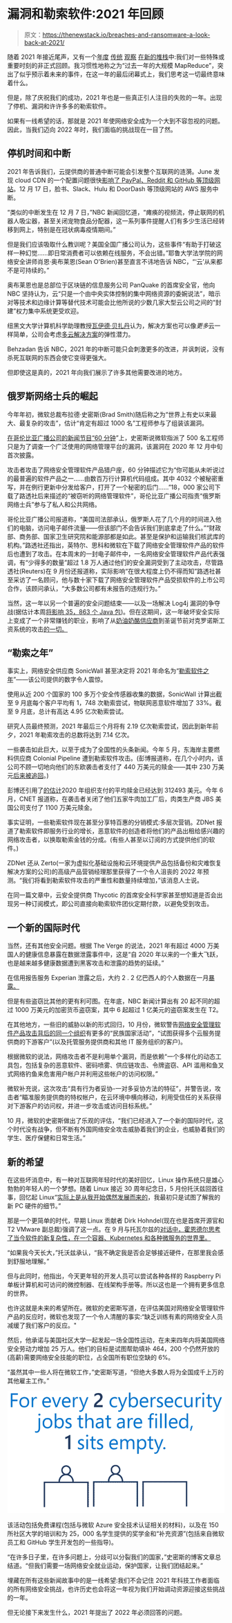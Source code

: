 # 漏洞和勒索软件:2021 年回顾

> 原文：<https://thenewstack.io/breaches-and-ransomware-a-look-back-at-2021/>

随着 2021 年接近尾声，又有一个[年度](https://thenewstack.io/hopes-and-fears-a-look-back-at-some-of-the-iconic-tech-stories-of-2019/) [传统](https://thenewstack.io/humans-vs-algorithms-a-look-back-at-2018/) [观察](https://thenewstack.io/big-question-2016-can-trust-technologies/) [在新的堆栈](https://thenewstack.io/big-question-2016-can-trust-technologies/)中:我们对一些特殊或重要时刻的非正式回顾。我习惯性地称之为“过去一年的大规模 MapReduce”，突出了似乎预示着未来的事件，在这一年的最后闭幕式上，我们思考这一切最终意味着什么。

但是，除了庆祝我们的成功，2021 年也是一些真正引人注目的失败的一年。出现了停机、漏洞和许许多多的勒索软件。

如果有一线希望的话，那就是 2021 年使网络安全成为一个大到不容忽视的问题。因此，当我们迈向 2022 年时，我们面临的挑战现在一目了然。

## 停机时间和中断

2021 年告诉我们，云提供商的普通中断可能会引发整个互联网的涟漪。June 发现 cloud CDN 的一个配置问题很快[影响了 PayPal、Reddit 和 GitHub 等顶级网站](https://techcrunch.com/2021/06/08/numerous-popular-websites-are-facing-an-outage/)。12 月 17 日，脸书、Slack、Hulu 和 DoorDash 等顶级网站的 AWS 服务中断。

“类似的中断发生在 12 月 7 日，”NBC 新闻回忆道，“瘫痪的视频流，停止联网的机器人吸尘器，甚至关闭宠物食品分配器，这一系列事件提醒人们有多少生活已经转移到网上，特别是在冠状病毒疫情期间。”

但是我们应该吸取什么教训呢？美国全国广播公司认为，这些事件“有助于打破这样一种幻觉……即日常消费者可以依赖在线服务，不会出错。”耶鲁大学法学院的网络安全讲师肖恩·奥布莱恩(Sean O'Brien)甚至直言不讳地告诉 NBC，“‘云’从来都不是可持续的。”

奥布莱恩也是总部位于区块链的信息服务公司 PanQuake 的首席安全官，他向 NBC 坚持认为，云“只是一个由中央实体控制的集中网络资源的委婉说法”，暗示对等技术和边缘计算等替代技术可能会比他所说的少数几家大型云公司之间的“封建”权力集中系统更受欢迎。

纽黑文大学计算机科学助理教授[瓦伊德·贝扎丹](https://www.linkedin.com/in/vahid-behzadan/)认为，解决方案也可以像*更多*云一样简单，公司会考虑[多云解决方案](https://www.cnbc.com/2021/12/12/aws-outage-and-hashicorp-ipo-point-to-a-multicloud-future.html)的弹性潜力。

Behzadan 告诉 NBC，2021 年的中断可能只会刺激更多的改进，并讽刺说，没有杀死互联网的东西会使它变得更强大。

但即使这是真的，2021 年向我们展示了许多其他需要改进的地方。

## 俄罗斯网络士兵的崛起

今年年初，微软总裁布拉德·史密斯(Brad Smith)随后称之为“世界上有史以来最大、最复杂的攻击”，估计“肯定有超过 1000 名”工程师参与了组装该漏洞。

[在哥伦比亚广播公司的新闻节目“60 分钟](https://www.cbsnews.com/news/solarwinds-hack-russia-cyberattack-60-minutes-2021-02-14/)”上，史密斯说微软指派了 500 名工程师只是为了调查一个广泛使用的网络管理平台的漏洞，该漏洞在 2020 年 12 月中旬首次披露。

攻击者攻击了网络安全管理软件产品猎户座，60 分钟描述它为“你可能从未听说过的最普遍的软件产品之一……由数百万行计算机代码组成。其中 4032 个被秘密重写，并在例行更新中分发给客户，打开了一个秘密的后门……”18，000 家公司下载了路透社后来描述的“被窃听的网络管理软件”，哥伦比亚广播公司指责“俄罗斯网络士兵”参与了私人和公共网络。

哥伦比亚广播公司报道称，“美国司法部承认，俄罗斯人花了几个月的时间进入他们的电脑，访问电子邮件流量——但该部门不会告诉我们到底拿走了什么。”“财政部、商务部、国家卫生研究院和能源部都是如此。甚至是保护和运输我们核武库的机构。”路透社还指出，英特尔、思科和微软在下载了网络安全管理软件产品的软件后也遭到了攻击。在本周末的一封电子邮件中，一名网络安全管理软件产品代表强调，有“少得多的数量”超过 1.8 万人通过他们的安全漏洞受到了主动攻击，尽管路透社(Reuters)在 9 月份还报道称，实际影响“在很大程度上仍不得而知”路透社甚至采访了一名顾问，他与数十家下载了网络安全管理软件产品受损软件的上市公司合作，该顾问承认，“大多数公司都有未报告的违规行为。”

当然，这一年以另一个普遍的安全问题结束——以及一场解决 Log4j 漏洞的争夺战(据估计本周[将影响 35，863 个 Java 包](https://therecord.media/google-more-than-35000-java-packages-impacted-by-log4j-vulnerabilities/))。但在这期间，这一年破坏安全实际上变成了一个非常赚钱的职业，影响了从[奶油奶酪供应商](https://gizmodo.com/ransomware-jerks-helped-cause-the-cream-cheese-shortage-1848195368)到圣诞节前对克罗诺斯工资系统的攻击[的一切。](https://www.cpomagazine.com/cyber-security/widely-used-kronos-payroll-provider-down-for-weeks-due-to-ransomware-attack-was-log4shell-involved/)

## “勒索之年”

事实上，网络安全供应商 SonicWall 甚至决定将 2021 年命名为“[勒索软件之年](https://www.sonicwall.com/news/sonicwall-the-year-of-ransomware-continues-with-unprecedented-late-summer-surge/)”——该公司提供的数字令人震惊。

使用从近 200 个国家的 100 多万个安全传感器收集的数据，SonicWall 计算出截至 9 月底每个客户平均有 1，748 次勒索尝试，物联网恶意软件增加了 33%。截至 9 月底，总计有高达 4.95 亿次勒索尝试。

研究人员最终预测，2021 年最后三个月将有 2.19 亿次勒索尝试，因此到新年前夕，2021 年勒索攻击的总数将达到 7.14 亿次。

一些袭击如此巨大，以至于成为了全国性的头条新闻。今年 5 月，东海岸主要燃料供应商 Colonial Pipeline 遭到勒索软件攻击。(彭博报道称，在几个小时内，该公司不顾一切地向他们的东欧袭击者支付了 440 万美元的赎金——其中 230 万美元[后来被追回](https://abcnews.go.com/Politics/doj-seizes-millions-ransom-paid-colonial-pipeline/story?id=78135821)。)

彭博还引用了[的估计](https://securityandtechnology.org/wp-content/uploads/2021/04/IST-Ransomware-Task-Force-Report.pdf)2020 年组织支付的平均赎金已经达到 312493 美元。今年 6 月，CNET 报道称，在袭击者关闭了他们五家牛肉加工厂后，肉类生产商 JBS 美国公司支付了 1100 万美元赎金。

事实证明，一些勒索软件现在甚至分享特百惠的分销模式:多层次营销。ZDNet 报道了勒索软件即服务行业的增长，恶意软件的创造者将他们的产品出租给感兴趣的网络攻击者，以换取勒索金钱的分成。(有些人甚至以订阅的方式提供他们的软件。)

ZDNet 还从 Zerto(一家为虚拟化基础设施和云环境提供产品包括备份和灾难恢复解决方案的公司)的高级产品营销经理那里获得了一个令人沮丧的 2022 年预测。“我们将看到勒索软件攻击的严重性和数量持续增加，”该消息人士说。

在同一篇文章中，云安全提供商 Thycotic 的首席安全科学家甚至想知道是否会出现另一种订阅模式，即公司直接向勒索软件团伙定期付款，以避免受到攻击。

## 一个新的国际时代

当然，还有其他安全问题。根据 The Verge 的说法，2021 年有超过 4000 万美国人的健康信息暴露在数据泄露事件中，这是“自 2020 年以来的一个重大飞跃，也是越来越多健康数据遭到黑客攻击和泄露的趋势的延续。”

在信用报告服务 Experian 泄露之后，大约 2 . 2 亿巴西人的个人数据在一月[暴露。](https://www.zdnet.com/article/experian-challenged-over-massive-data-leak-in-brazil/)

但是有些盗窃比其他的更有利可图。在年底，NBC 新闻计算出有 20 起不同的超过 1000 万美元的加密货币盗窃案，其中 6 起超过 1 亿美元的盗窃案发生在 T2。

在其他地方，一些旧的威胁以新的形式回归，10 月份，微软警告[网络安全管理软件产品攻击背后的同一个组织](https://www.microsoft.com/security/blog/2021/10/25/nobelium-targeting-delegated-administrative-privileges-to-facilitate-broader-attacks/)有更多的“民族国家活动”，“试图获得多个云服务提供商的下游客户”(以及托管服务提供商和其他 IT 服务组织的客户)。

根据微软的说法，网络攻击者不是利用单个漏洞，而是依赖“一个多样化的动态工具包，包括复杂的恶意软件、密码喷雾、供应链攻击、令牌盗窃、API 滥用和鱼叉式网络钓鱼来危害用户帐户并利用这些帐户的访问权限。”

微软补充说，这次攻击“具有行为者妥协-一对多妥协方法的特征”，并警告说，攻击者“瞄准服务提供商的特权帐户，在云环境中横向移动，利用受信任的关系获得对下游客户的访问权，并进一步攻击或访问目标系统。”

10 月，微软的史密斯做出了乐观的评估，“我们已经进入了一个新的国际时代，这个时代没有战争，但不断有外国网络安全攻击威胁着我们的企业，也威胁着我们的学生、医疗保健和日常生活。”

## 新的希望

在这些坏消息中，有一种对互联网年轻时代的美好回忆，Linux 操作系统只是雄心勃勃的年轻人的一个梦想。随着 Linux 接近 30 周年纪念日，5 月份托沃兹回首往事，回忆起 Linux“[实际上是从我开始偶然发展而来的](https://thenewstack.io/linus-torvalds-on-why-open-source-solves-the-biggest-problems/)，我最初只是试图了解我的新 PC 硬件的细节。”

那是一个更简单的时代，早期 Linux 贡献者 Dirk Hohndel(现在也是首席开源官和 T2 VMware 副总裁)强调了这一点。在 9 月与托瓦尔兹的[对话中，霍恩德尔思考了当今软件的新复杂性，在一个容器、Kubernetes 和各种微服务的世界里。](https://thenewstack.io/linus-torvalds-on-community-rust-and-linuxs-longevity/)

“如果我今天长大，”托沃兹承认，“我不确定我是否会足够接近硬件，在那里我会感到舒服地理解。”

但与此同时，他指出，今天更年轻的开发人员可以尝试各种各样的 Raspberry Pi 单板计算机和可访问的微控制器、在线架构手册等。所以这也是一个拥有更多信息的世界。

也许这就是未来的希望所在。微软的史密斯写道，在评估美国对网络安全管理软件产品的反应时，微软也发现了一个令人清醒的事实:“缺乏训练有素的网络安全人员减缓了我们客户的反应。"

然后，他承诺与美国社区大学一起发起一场全国性运动，在未来四年内将美国网络安全劳动力增加 25 万人。他们的目标是试图帮助填补 464，200 个仍然开放的(高薪)需要网络安全技能的职位，占全国所有职位空缺的 6%。

“虽然其中一些人将在微软工作，”史密斯写道，“但绝大多数人将为全国成千上万的其他雇主工作。”

![](img/6e06753eaf0aa1c1b4d51d2f2fcf98c3.png)

该活动包括免费课程(包括与微软 Azure 安全技术认证相关的材料)，以及在 150 所社区大学的培训和为 25，000 名学生提供的奖学金和“补充资源”(包括来自微软员工和 GitHub 学生开发包的一些指导)。

“在许多日子里，在许多问题上，分歧可以分裂我们的国家，”史密斯的博客文章总结道。“但我们需要一场网络安全就业运动，保护国家，让我们团结起来。”

埋藏在所有这些新闻故事中的是一线希望:我们不会记住 2021 年科技工作者面临的所有网络安全挑战，也许历史也会将这一年视为我们开始调动资源迎接这些挑战的一年。

但无论接下来发生什么，2021 年提出了 2022 年必须回答的问题。

<svg xmlns:xlink="http://www.w3.org/1999/xlink" viewBox="0 0 68 31" version="1.1"><title>Group</title> <desc>Created with Sketch.</desc></svg>